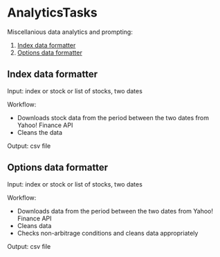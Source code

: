 # AnalyticsTasks

Miscellanious data analytics and prompting:
1. [Index data formatter](#index-data-formatter)
2. [Options data formatter](#options-data-formatter)

## Index data formatter

Input: index or stock or list of stocks, two dates

Workflow:
- Downloads stock data from the period between the two dates from Yahoo! Finance API
- Cleans the data

Output: csv file

## Options data formatter

Input: index or stock or list of stocks, two dates

Workflow:
- Downloads data from the period between the two dates from Yahoo! Finance API
- Cleans data
- Checks non-arbitrage conditions and cleans data appropriately

Output: csv file
